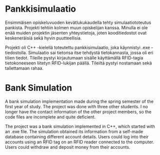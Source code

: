 # Pankkisimulaatio

Ensimmäisen opiskeluvuoden kevätlukukaudella tehty simulaatiototeutus pankista. 
Projekti tehtiin kolmen muun opiskelijan kanssa.
Minulla ei ole enää muiden projektin jäsenten yhteystietoja, joten kooditiedostot ovat keskeneräisiä sekä hyvin puutteellisia.

Projekti oli C++ -kielellä toteutettu pankkisimulaatio, joka käynnistyi .exe -tiedostolla. 
Simulaatio sai tietonsa itse tehdystä tietokannasta, jossa oli eri tilien tiedot.
Tileille pystyi kirjautumaan sisälle käyttämällä RFID-tagia tietokoneeseen liitetyn RFID-lukijan päällä.
Tileiltä pystyi nostamaan sekä tallettamaan rahaa.

# Bank Simulation

A bank simulation implementation made during the spring semester of the first year of study.
The project was done with three other students.
I no longer have the contact information of the other project members, so the code files are incomplete and quite deficient.

The project was a bank simulation implemented in C++, which started with an .exe file.
The simulation obtained its information from a self-made database containing different account details.
Users could log into their accounts using an RFID tag on an RFID reader connected to the computer.
Users could withdraw and deposit money from their accounts.
